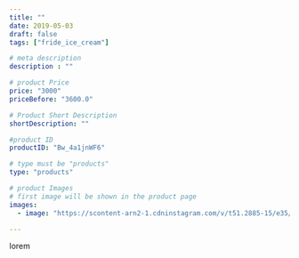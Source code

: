 ```yaml
---
title: ""
date: 2019-05-03
draft: false
tags: ["fride_ice_cream"]

# meta description
description : ""

# product Price
price: "3000"
priceBefore: "3600.0"

# Product Short Description
shortDescription: ""

#product ID
productID: "Bw_4a1jnWF6"

# type must be "products"
type: "products"

# product Images
# first image will be shown in the product page
images:
  - image: "https://scontent-arn2-1.cdninstagram.com/v/t51.2885-15/e35/57395899_384639295716991_2731657645407741929_n.jpg?tp=1&_nc_ht=scontent-arn2-1.cdninstagram.com&_nc_cat=107&_nc_ohc=8_Tq_WDHMdYAX9tlmkp&ccb=7-4&oh=a5b71d2c44d21d321ff222dbd87f39ed&oe=6081B4B5&ig_cache_key=MjAzNTU5MzY5MTQxMTYwMzgzNA%3D%3D.2-ccb7-4"

---
```

lorem
